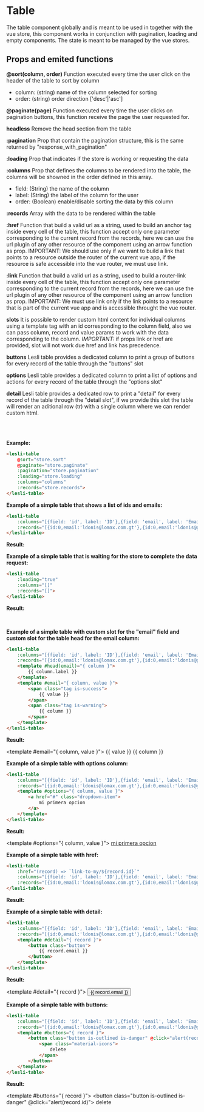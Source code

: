 <script setup>
    import LesliTable from "./Table.vue"
</script>

# Table

The table component globally and is meant to be used in together with the vue store, this component works in conjunction with pagination, loading and empty components. The state is meant to be managed by the vue stores.

## Props and emited functions

**@sort(column, order)** 
Function executed every time the user click on the header of the table to sort by column

- column: (string) name of the column selected for sorting 
- order: (string) order direction ['desc'|'asc'] 

**@paginate(page)**
Function executed every time the user clicks on pagination buttons, this function receive the page the user requested for.

**headless**
Remove the head section from the table

**:pagination**
Prop that contain the pagination structure, this is the same returned by "response_with_pagination"

**:loading**
Prop that indicates if the store is working or requesting the data

**:columns**
Prop that defines the columns to be rendered into the table, the columns will be showned in the order defined in this array.

- field: (String) the name of the column
- label: (String) the label of the column for the user
- order: (Boolean) enable/disable sorting the data by this column  

**:records**
Array with the data to be rendered within the table

**:href**
Function that build a valid url as a string, used to build an anchor tag inside every cell of the table, this function accept only one parameter corresponding to the current record from the records, here we can use the url plugin of any other resource of the component using an arrow function as prop. IMPORTANT: We should use only if we want to build a link that points to a resource outside the router of the current vue app, if the resource is safe accessible into the vue router, we must use link.

**:link**
Function that build a valid url as a string, used to build a router-link inside every cell of the table, this function accept only one parameter corresponding to the current record from the records, here we can use the url plugin of any other resource of the component using an arrow function as prop. IMPORTANT: We must use link only if the link points to a resource that is part of the current vue app and is accessible throught the vue router.

**slots** 
It is possible to render custom html content for individual columns using a template tag with an id corresponding to the
column field, also we can pass column, record and value params to work with the data corresponding to the column. 
_IMPORTANT:_ if props link or href are provided, slot will not work due href and link has precedence. 

**buttons**
Lesli table provides a dedicated column to print a group of buttons for every record of the table through
the "buttons" slot

**options**
Lesli table provides a dedicated column to print a list of options and actions for every record of the table through
the "options slot"

**detail**
Lesli table provides a dedicated row to print a "detail" for every record of the table through
the "detail slot", if we provide this slot the table will render an aditional row (tr) with a single column
where we can render custom html. 


<br />
<br />


**Example:**

```html
<lesli-table
    @sort="store.sort"
    @paginate="store.paginate"
    :pagination="store.pagination"
    :loading="store.loading"
    :columns="columns"
    :records="store.records">
</lesli-table>
```


**Example of a simple table that shows a list of ids and emails:**

```html
<lesli-table
    :columns="[{field: 'id', label: 'ID'},{field: 'email', label: 'Email'}]"
    :records="[{id:0,email:'ldonis@lomax.com.gt'},{id:0,email:'ldonis@gmail.com'},{id:0,email:'emc2@ldonis.com'}]">
</lesli-table>
```

**Result:**

<lesli-table
    :columns="[{field: 'id', label: 'ID'},{field: 'email', label: 'Email'}]"
    :records="[{id:0,email:'ldonis@lomax.com.gt'},{id:0,email:'ldonis@gmail.com'},{id:0,email:'emc2@ldonis.com'}]">
</lesli-table>


**Example of a simple table that is waiting for the store to complete the data request:**

```html
<lesli-table
    :loading="true"
    :columns="[]"
    :records="[]">
</lesli-table>
```

**Result:**

<lesli-table
    :loading="true"
    :columns="[{field: 'id', label: 'ID'},{field: 'email', label: 'Email'}]"
    :records="[]">
</lesli-table>

<br>


**Example of a simple table with custom slot for the "email" field and custom slot for the table head for the email column:**

```html
<lesli-table
    :columns="[{field: 'id', label: 'ID'},{field: 'email', label: 'Email'}]"
    :records="[{id:0,email:'ldonis@lomax.com.gt'},{id:0,email:'ldonis@gmail.com'},{id:0,email:'emc2@ldonis.com'}]">
    <template #head(email)="{ column }">
        {{ column.label }}
    </template>
    <template #email="{ column, value }">
        <span class="tag is-success">
            {{ value }}
        </span>
        <span class="tag is-warning">
            {{ column }}
        </span>
    </template>
</lesli-table>
```

**Result:**

<lesli-table
    :columns="[{field: 'id', label: 'ID'},{field: 'email', label: 'Email'}]"
    :records="[{id:0,email:'ldonis@lomax.com.gt'},{id:0,email:'ldonis@gmail.com'},{id:0,email:'emc2@ldonis.com'}]">
    <template #email="{ column, value }">
        <span class="tag is-success">
            {{ value }}
        </span>
        <span class="tag is-warning">
            {{ column }}
        </span>
    </template>
</lesli-table>


**Example of a simple table with options column:**

```html
<lesli-table
    :columns="[{field: 'id', label: 'ID'},{field: 'email', label: 'Email'}]"
    :records="[{id:0,email:'ldonis@lomax.com.gt'},{id:0,email:'ldonis@gmail.com'},{id:0,email:'emc2@ldonis.com'}]">
    <template #options="{ column, value }">
        <a href="#" class="dropdown-item">
            mi primera opcion
        </a>
    </template>
</lesli-table>
```

**Result:**

<lesli-table
    :columns="[{field: 'id', label: 'ID'},{field: 'email', label: 'Email'}]"
    :records="[{id:0,email:'ldonis@lomax.com.gt'},{id:0,email:'ldonis@gmail.com'},{id:0,email:'emc2@ldonis.com'}]">
    <template #options="{ column, value }">
        <a href="#" class="dropdown-item">
            mi primera opcion
        </a>
    </template>
</lesli-table>


**Example of a simple table with href:**

```html
<lesli-table
    :href="(record) => `link-to-my/${record.id}`"
    :columns="[{field: 'id', label: 'ID'},{field: 'email', label: 'Email'}]"
    :records="[{id:0,email:'ldonis@lomax.com.gt'},{id:0,email:'ldonis@gmail.com'},{id:0,email:'emc2@ldonis.com'}]">
</lesli-table>
```

**Result:**

<lesli-table
    :href="(record) => `link-to-my/${record.id}`"
    :columns="[{field: 'id', label: 'ID'},{field: 'email', label: 'Email'}]"
    :records="[{id:0,email:'ldonis@lomax.com.gt'},{id:0,email:'ldonis@gmail.com'},{id:0,email:'emc2@ldonis.com'}]">
</lesli-table>


**Example of a simple table with detail:**

```html
<lesli-table
    :columns="[{field: 'id', label: 'ID'},{field: 'email', label: 'Email'}]"
    :records="[{id:0,email:'ldonis@lomax.com.gt'},{id:0,email:'ldonis@gmail.com'},{id:0,email:'emc2@ldonis.com'}]">
    <template #detail="{ record }">
        <button class="button">
            {{ record.email }}
        </button>
    </template>
</lesli-table>
```

**Result:**

<lesli-table
    :columns="[{field: 'id', label: 'ID'},{field: 'email', label: 'Email'}]"
    :records="[{id:0,email:'ldonis@lomax.com.gt'},{id:0,email:'ldonis@gmail.com'},{id:0,email:'emc2@ldonis.com'}]">
    <template #detail="{ record }">
        <button class="button">
            {{ record.email }}
        </button>
    </template>
</lesli-table>


**Example of a simple table with buttons:**

```html
<lesli-table
    :columns="[{field: 'id', label: 'ID'},{field: 'email', label: 'Email'}]"
    :records="[{id:0,email:'ldonis@lomax.com.gt'},{id:0,email:'ldonis@gmail.com'},{id:0,email:'emc2@ldonis.com'}]">
    <template #buttons="{ record }">
        <button class="button is-outlined is-danger" @click="alert(record.id)">
            <span class="material-icons">
                delete
            </span>
        </button>
    </template>
</lesli-table>
```

**Result:**

<lesli-table
    :columns="[{field: 'id', label: 'ID'},{field: 'email', label: 'Email'}]"
    :records="[{id:0,email:'ldonis@lomax.com.gt'},{id:0,email:'ldonis@gmail.com'},{id:0,email:'emc2@ldonis.com'}]">
    <template #buttons="{ record }">
        <button class="button is-outlined is-danger" @click="alert(record.id)">
            <span class="material-icons">
                delete
            </span>
        </button>
    </template>
</lesli-table>
